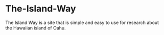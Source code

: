 # The-Island-Way
The Island Way is a site that is simple and easy to use for research about the Hawaiian island of Oahu.